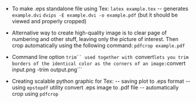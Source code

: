 * To make .eps standalone file using Tex:
```latex example.tex``` --  generates ```example.dvi```
```dvips -E example.dvi -o example.pdf```
(but it should be viewed and properly cropped)

* Alternative way to create high-quality image is to clear page of numbering and other stuff, leaving only the picture of interest. Then crop automatically using the following command:
```pdfcrop example.pdf```

* Command line option ```trim`` used together with ```convert``` lets you trim borders of the identical color as the corners of an image:
```convert input.png -trim output.png```

* Creating scalable python graphic for Tex:
-- saving plot to .eps format
-- using ```epstopdf``` utility convert .eps image to .pdf file
-- automatically crop using ```pdfcrop```
